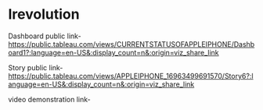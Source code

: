 # Irevolution


Dashboard public link- https://public.tableau.com/views/CURRENTSTATUSOFAPPLEIPHONE/Dashboard1?:language=en-US&:display_count=n&:origin=viz_share_link

Story public link- https://public.tableau.com/views/APPLEIPHONE_16963499691570/Story6?:language=en-US&:display_count=n&:origin=viz_share_link

video  demonstration link-
